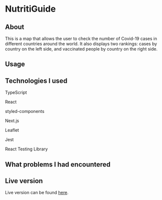 # NutritiGuide

## About

This is a map that allows the user to check the number of Covid-19 cases in different countries around the world. It also displays two rankings: cases by country on the left side, and vaccinated people by country on the right side.

## Usage

## Technologies I used

TypeScript

React

styled-components

Next.js

Leaflet

Jest

React Testing Library

## What problems I had encountered

## Live version

Live version can be found [here]('').
